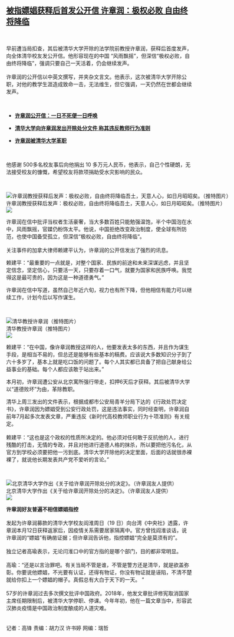 <!--1595243031000-->
[被指嫖娼获释后首发公开信 许章润：极权必败 自由终将降临](https://www.rfa.org/mandarin/yataibaodao/renquanfazhi/gf-07202020063514.html)
------

<p> </p><p>早前遭当局扣查，其后被清华大学开除的法学院前教授许章润，获释后首度发声，向全体清华校友发公开信。他形容现在的中国 “风雨飘摇”，但深信“极权必败，自由终将降临”，强调只要自己一天活着，仍会继续发声。<br/><br/>许章润的公开信以中英文撰写，并夹杂文言文。他表示，这次被清华大学开除公职，对他的教学生涯造成致命一击，无法维生，但它强调，一天仍然在世都会继续发声。</p><p> </p><ul><li><b><a class="external-link" href="http://www.rfa.org/mandarin/Xinwen/4-07192020105640.html">许章润公开信：一日不死便一日呼唤</a></b></li></ul><ul><li><b><a class="external-link" href="http://www.rfa.org/mandarin/Xinwen/6-07182020123909.html">清华大学向许章润发出开除处分文件 称其违反教师行为准则</a></b></li></ul><ul><li><b><a class="external-link" href="http://www.rfa.org/mandarin/Xinwen/7-07142020121058.html">许章润被清华大学革职</a></b></li></ul><p> </p><p>他感谢 500多名校友事后向他捐出 10 多万元人民币，他表示，自己个性硬朗，无法接受校友的慷慨，希望校友将款项捐助受水灾影响的民众。</p><p> </p><p><div class="image-inline captioned" style="width:1500px;"><div style="width:1500px;"><img alt="许章润教授获释后发声：极权必败，自由终将降临吾土，天意人心，如日月昭昭矣。（推特图片）" src="https://www.rfa.org/mandarin/yataibaodao/renquanfazhi/gf-07202020063514.html/EdTxMi6WoAIHj_P.jpg" title="许章润教授获释后发声：极权必败，自由终将降临吾土，天意人心，如日月昭昭矣。（推特图片）"/></div><div class="image-caption"><span style="width:1500px;">许章润教授获释后发声：极权必败，自由终将降临吾土，天意人心，如日月昭昭矣。（推特图片）</span><span class="copyright"> </span></div><div id="zoomattribute"><a class="single_image" href="/mandarin/yataibaodao/renquanfazhi/gf-07202020063514.html/EdTxMi6WoAIHj_P.jpg" title="许章润教授获释后发声：极权必败，自由终将降临吾土，天意人心，如日月昭昭矣。（推特图片）"><img src="/rfa_resources/graphics/icon-zoom.png"/></a></div></div></p><p>许章润在信中批评当权者生活豪奢，当大多数百姓只能勉强温饱，半个中国泡在水中，风雨飘摇，官媒仍粉饰太平。他说，中国拒绝改变政治制度，使全球有所防范，也使中国备受孤立，但深信“极权必败，自由终将降临“。<br/><br/>关注事件的加拿大律师赖建平认为，许章润的公开信发出了强烈的讯息。</p><p>赖建平：“最重要的一点就是，对整个国家、民族的前途和未来深谋远虑，并且坚定信念，坚定信心，只要活一天，只要存着一口气，就要为国家和民族呼唤。我觉得这是最可贵的，因为这是一种道德勇气。”</p><p>许章润在信中写道，虽然自己年近六旬，视力也有所下降，但他相信有能力可以继续工作，计划今后以写作谋生。</p><p> </p><p><div class="image-inline captioned" style="width:1500px;"><div style="width:1500px;"><img alt="清华教授许章润（推特图片）" src="https://www.rfa.org/mandarin/yataibaodao/renquanfazhi/gf1-07132020085041.html/N1VEVXsAU5aCM.jpg" title="清华教授许章润（推特图片）"/></div><div class="image-caption"><span style="width:1500px;">清华教授许章润（推特图片）</span><span class="copyright"> </span></div><div id="zoomattribute"><a class="single_image" href="/mandarin/yataibaodao/renquanfazhi/gf1-07132020085041.html/N1VEVXsAU5aCM.jpg" title="清华教授许章润（推特图片）"><img src="/rfa_resources/graphics/icon-zoom.png"/></a></div></div></p><p>赖建平：“在中国，像许章润教授这样的人，他要发表太多的东西，并且作为谋生手段，是相当不易的，但总还是能够有些基本的稿费。应该说大多数知识分子到了六十多岁了，基本上就是吃口饭的问题了。每个人其实都已具备了把自己献身给公益事业的基础。每个人都应该敢于站出来。”</p><p>本月初，许章润遭公安从北京寓所强行带走，扣押6天后才获释。其后被清华大学以“道德败坏”为由，革除教职。</p><p>清华上周三发出的文件表示，根据成都市公安局青羊分局下达的《行政处罚决定书》，许章润因为嫖娼受到公安行政处罚，这是违法事实，同时经查明，许章润自前年7月起多次发表文章，严重违反《新时代高校教师职业行为十项准则》有关规定。<br/><br/>赖建平：“这也是这个政权的性质所决定的。他必须对任何敢于反抗他的人，进行残酷的打击，无情的专政，并且对他进行道德人格的抹杀，所以要把他污名化，从官方到学校必须要把他一污到底。清华大学开除他的决定里面，后面的话就很赤裸裸了，就说他长期发表共产党不爱听的言论。”</p><p> </p><p><div class="image-inline captioned" style="width:1242px;"><div style="width:1242px;"><img alt="北京清华大学作出《关于给许章润开除处分的决定》。（许章润友人提供）" src="https://www.rfa.org/mandarin/yataibaodao/renquanfazhi/gf-07202020063514.html/EdMN9tYUwAAXGMZ.jpg" title="北京清华大学作出《关于给许章润开除处分的决定》。（许章润友人提供）"/></div><div class="image-caption"><span style="width:1242px;">北京清华大学作出《关于给许章润开除处分的决定》。（许章润友人提供）</span><span class="copyright"> </span></div><div id="zoomattribute"><a class="single_image" href="/mandarin/yataibaodao/renquanfazhi/gf-07202020063514.html/EdMN9tYUwAAXGMZ.jpg" title="北京清华大学作出《关于给许章润开除处分的决定》。（许章润友人提供）"><img src="/rfa_resources/graphics/icon-zoom.png"/></a></div></div></p><p><b>许章润好友普遍不相信嫖娼指控</b><br/><br/>发起为许章润募款的清华大学校友阎淮周日（19 日）向台湾《中央社》透露，许章润本月12日获释返家后，因疫情关系需要居家隔离中。官方曾找阎淮谈话，说许章润的“嫖娼”有确凿证据；但许章润告诉他，指控嫖娼“完全是莫须有的”。<br/><br/>独立记者高瑜表示，无论闫淮口中的官方指的是哪个部门，目的都非常明显。<br/><br/>高瑜：“还是以言治罪吧。有关当局不管是谁，不管是警方还是清华，就是欲盖弥彰。你要说他嫖娼，不光要有认证，还得有物证，你没有物证就是诬陷，不清不楚就给你扣上一个嫖娼的帽子。真假总有大白于天下的一天。 ”<br/><br/>57岁的许章润过去多次撰文批评中国政府。2018年，他发文章批评修宪取消国家主席任期限制后，被清华大学停职、停课。今年年初，他在一篇文章当中，形容武汉肺炎疫情是中国政治制度酿成的人道灾难。<br/><br/><br/>记者：高锋 责编：胡力汉 许书婷 网编：瑞哲</p>
